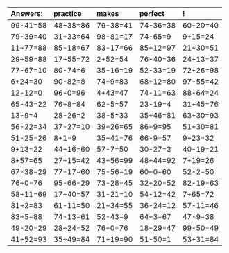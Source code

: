 | Answers: | practice | makes | perfect | ! |
| :--- | :--- | :--- | :--- | :--- |
| 99-41=58 | 48+38=86 | 79-38=41 | 74-36=38 | 60-20=40 | 
| 79-39=40 | 31+33=64 | 98-81=17 | 74-65=9 | 9+15=24 | 
| 11+77=88 | 85-18=67 | 83-17=66 | 85+12=97 | 21+30=51 | 
| 29+59=88 | 17+55=72 | 2+52=54 | 76-40=36 | 24+13=37 | 
| 77-67=10 | 80-74=6 | 35-16=19 | 52-33=19 | 72+26=98 | 
| 6+24=30 | 90-82=8 | 74+9=83 | 68+12=80 | 97-55=42 | 
| 12-12=0 | 96-0=96 | 4+43=47 | 74-11=63 | 88-64=24 | 
| 65-43=22 | 76+8=84 | 62-5=57 | 23-19=4 | 31+45=76 | 
| 13-9=4 | 28-26=2 | 38-5=33 | 35+46=81 | 63+30=93 | 
| 56-22=34 | 37-27=10 | 39+26=65 | 86+9=95 | 51+30=81 | 
| 51-25=26 | 8+1=9 | 35+41=76 | 66-9=57 | 9+23=32 | 
| 9+13=22 | 44+16=60 | 57-7=50 | 30-27=3 | 40-19=21 | 
| 8+57=65 | 27+15=42 | 43+56=99 | 48+44=92 | 7+19=26 | 
| 67-38=29 | 77-17=60 | 75-56=19 | 60+0=60 | 52-2=50 | 
| 76+0=76 | 95-66=29 | 73-28=45 | 32+20=52 | 82-19=63 | 
| 58+11=69 | 17+40=57 | 31-21=10 | 54-12=42 | 7+65=72 | 
| 81+2=83 | 61-11=50 | 21+34=55 | 36-24=12 | 57-11=46 | 
| 83+5=88 | 74-13=61 | 52-43=9 | 64+3=67 | 47-9=38 | 
| 49-20=29 | 28+24=52 | 76+0=76 | 18+29=47 | 99-50=49 | 
| 41+52=93 | 35+49=84 | 71+19=90 | 51-50=1 | 53+31=84 | 
